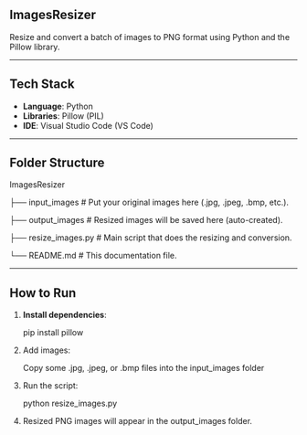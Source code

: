 ## ImagesResizer
Resize and convert a batch of images to PNG format using Python and the Pillow library.

---

## Tech Stack
- **Language**: Python
- **Libraries**: Pillow (PIL)
- **IDE**: Visual Studio Code (VS Code)

---

## Folder Structure
ImagesResizer

├── input_images  # Put your original images here (.jpg, .jpeg, .bmp, etc.).

├── output_images  # Resized images will be saved here (auto-created).

├── resize_images.py  # Main script that does the resizing and conversion.

└── README.md  # This documentation file.

---

## How to Run

1. **Install dependencies**:
   
   pip install pillow

2. Add images:

   Copy some .jpg, .jpeg, or .bmp files into the input_images folder

3. Run the script:

   python resize_images.py

4. Resized PNG images will appear in the output_images folder.
